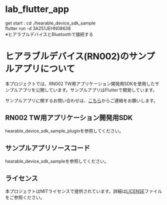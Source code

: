 # lab_flutter_app

get start : cd ./hearable_device_sdk_sample  
flutter run -d 3A251JEHN08638  
※ヒアラブルデバイスとBluetoothで接続する  

# ヒアラブルデバイス(RN002)のサンプルアプリについて
本プロジェクトでは、RN002 TW用アプリケーション開発用SDKを使用したサンプルアプリを公開しています。サンプルアプリはFlutterで開発しています。

サンプルアプリに関するお問い合わせは、[こちら](https://github.com/HearableDev/Hearable/issues)からご連絡をお願いします。

## RN002 TW用アプリケーション開発用SDK
hearable_device_sdk_sample_pluginを参照してください。

## サンプルアプリソースコード
hearable_device_sdk_sampleを参照してください。

## ライセンス
本プロジェクトはMITライセンスで提供されています。詳細は[LICENSE](LICENSE)ファイルをご参照ください。
